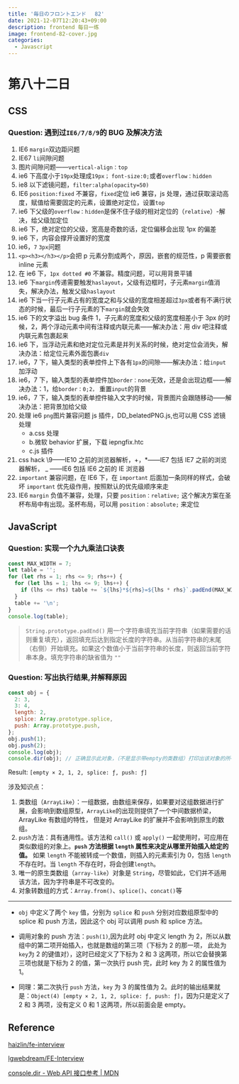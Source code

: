 ```yaml
---
title: '毎日のフロントエンド　 82'
date: 2021-12-07T12:20:43+09:00
description: frontend 每日一练
image: frontend-82-cover.jpg
categories:
  - Javascript
---
```


# 第八十二日

## CSS

### **Question:** 遇到过`IE6/7/8/9`的 BUG 及解决方法

1. IE6 `margin`双边距问题
2. IE67 `li`间隙问题
3. 图片间隙问题——`vertical-align：top`
4. ie6 下高度小于`19px`处理成`19px；` `font-size:0;`或者`overflow：hidden`
5. ie8 以下滤镜问题，`filter:alpha(opacity=50)`
6. IE6 `position:fixed` 不兼容，`fixed`定位 ie6 兼容，js 处理，通过获取滚动高度，赋值给需要固定的元素，设置绝对定位，设置`top`
7. ie6 下父级的`overflow：hidden`是保不住子级的相对定位的（`relative`）-解决，给父级加定位
8. ie6 下，绝对定位的父级，宽高是奇数的话，定位偏移会出现 1px 的偏差
9. ie6 下，内容会撑开设置好的宽度
10. ie6，`7` `3px`问题
11. `<p><h3></h3></p>`会把 p 元素分割成两个，原因，嵌套的规范性，p 需要嵌套 inline 元素
12. 在 ie6 下，`1px dotted #0` 不兼容。精度问题，可以用背景平铺
13. ie6 下`margin`传递需要触发`haslayout`，父级有边框时，子元素`margin`值消失，解决办法，触发父级`haslayout`
14. ie6 下当一行子元素占有的宽度之和与父级的宽度相差超过`3px`或者有不满行状态的时候，最后一行子元素的下`margin`就会失效
15. ie6 下的文字溢出 bug 条件 1，子元素的宽度和父级的宽度相差小于 3px 的时候，2，两个浮动元素中间有注释或内联元素——解决办法：用 div 吧注释或内联元素包裹起来
16. ie6 下，当浮动元素和绝对定位元素是并列关系的时候，绝对定位会消失，解决办法：给定位元素外面包裹`div`
17. ie6，7 下，输入类型的表单控件上下各有`1px`的间隙——解决办法：给`input`加浮动
18. ie6，7 下，输入类型的表单控件加`border：none`无效，还是会出现边框——解决办法：1，给`border：0;2，` 重置`input`的背景
19. ie6，7 下，输入类型的表单控件输入文字的时候，背景图片会跟随移动——解决办法：把背景加给父级
20. 处理 ie6 `png`图片兼容问题 js 插件，DD_belatedPNG.js,也可以用 CSS 滤镜处理
    - a.css 处理
    - b.微软 behavior 扩展，下载 iepngfix.htc
    - c.js 插件
21. css hack \9——IE10 之前的浏览器解析，+，\*——IE7 包括 IE7 之前的浏览器解析， \_ ——IE6 包括 IE6 之前的 IE 浏览器
22. `important` 兼容问题，在 IE6 下，在 `important` 后面加一条同样的样式，会破坏 `important` 优先级作用，按照默认的优先级顺序来走
23. IE6 `margin` 负值不兼容，处理，只要 `position：relative;` 这个解决方案在圣杯布局中有出现。圣杯布局，可以用 `position：absolute;` 来定位

## JavaScript

### **Question:** 实现一个九九乘法口诀表

```js
const MAX_WIDTH = 7;
let table = '';
for (let rhs = 1; rhs <= 9; rhs++) {
  for (let lhs = 1; lhs <= 9; lhs++) {
    if (lhs <= rhs) table += `${lhs}*${rhs}=${lhs * rhs}`.padEnd(MAX_WIDTH);
  }
  table += '\n';
}
console.log(table);
```

> `String.prototype.padEnd()` 用一个字符串填充当前字符串（如果需要的话则重复填充），返回填充后达到指定长度的字符串。从当前字符串的末尾（右侧）开始填充。如果这个数值小于当前字符串的长度，则返回当前字符串本身。填充字符串的缺省值为 `""`

### **Question:** 写出执行结果,并解释原因

```js
const obj = {
  2: 3,
  3: 4,
  length: 2,
  splice: Array.prototype.splice,
  push: Array.prototype.push,
};
obj.push(1);
obj.push(2);
console.log(obj);
console.dir(obj); // 正确显示此对象，（不是显示带empty的类数组）打印出该对象的所有属性和属性值
```

Result: `[empty × 2, 1, 2, splice: ƒ, push: ƒ]`

涉及知识点：

1. 类数组（`ArrayLike`）：一组数据，由数组来保存，如果要对这组数据进行扩展，会影响到数组原型，`ArrayLike`的出现则提供了一个中间数据桥梁，ArrayLike 有数组的特性， 但是对 ArrayLike 的扩展并不会影响到原生的数组。
2. `push`方法：具有通用性。该方法和 `call()` 或 `apply()` 一起使用时，可应用在类似数组的对象上。**`push` 方法根据 `length` 属性来决定从哪里开始插入给定的值。** 如果 `length` 不能被转成一个数值，则插入的元素索引为 0，包括 `length` 不存在时。当 `length` 不存在时，将会创建`length`。
3. 唯一的原生类数组（`array-like`）对象是 `String`，尽管如此，它们并不适用该方法，因为字符串是不可改变的。
4. 对象转数组的方式：`Array.from()`、`splice()`、`concat()`等

---

- `obj` 中定义了两个 `key` 值，分别为 `splice` 和 `push` 分别对应数组原型中的 splice 和 push 方法，因此这个 obj 可以调用 push 和 splice 方法。

- 调用对象的 push 方法：`push(1)`,因为此时 obj 中定义 length 为 2，所以从数组中的第二项开始插入，也就是数组的第三项（下标为 2 的那一项， 此处为`key`为 2 的键值对），这时已经定义了下标为 2 和 3 这两项，所以它会替换第三项也就是下标为 2 的值，第一次执行 push 完，此时 key 为 2 的属性值为 1。

- 同理：第二次执行 `push` 方法，`key` 为 3 的属性值为 2。此时的输出结果就是：`Object(4) [empty × 2, 1, 2, splice: ƒ, push: ƒ]`，因为只是定义了 2 和 3 两项，没有定义 0 和 1 这两项，所以前面会是 empty。

## Reference

[haizlin/fe-interview](https://github.com/haizlin/fe-interview)

[lgwebdream/FE-Interview ](https://github.com/lgwebdream/FE-Interview)

[console.dir - Web API 接口参考 | MDN](https://developer.mozilla.org/zh-CN/docs/Web/API/console/dir)
